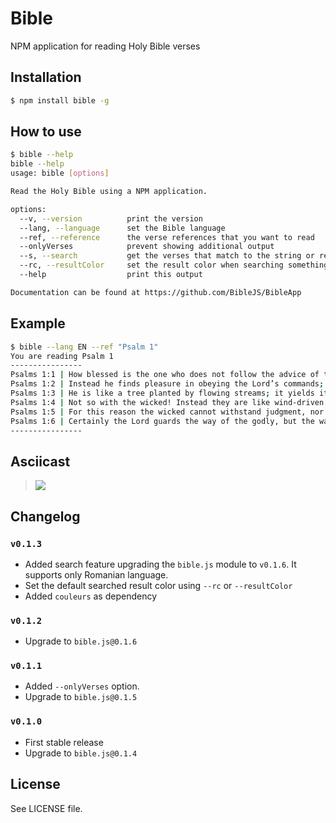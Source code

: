Bible
=====
NPM application for reading Holy Bible verses

## Installation

```sh
$ npm install bible -g
```

## How to use

```sh
$ bible --help
bible --help
usage: bible [options]

Read the Holy Bible using a NPM application.

options:
  --v, --version          print the version
  --lang, --language      set the Bible language
  --ref, --reference      the verse references that you want to read
  --onlyVerses            prevent showing additional output
  --s, --search           get the verses that match to the string or regular expression provided
  --rc, --resultColor     set the result color when searching something
  --help                  print this output

Documentation can be found at https://github.com/BibleJS/BibleApp
```

## Example

```sh
$ bible --lang EN --ref "Psalm 1"
You are reading Psalm 1
----------------
Psalms 1:1 | How blessed is the one who does not follow the advice of the wicked, or stand in the pathway with sinners, or sit in the assembly of scoffers!
Psalms 1:2 | Instead he finds pleasure in obeying the Lord’s commands; he meditates on his commands day and night.
Psalms 1:3 | He is like a tree planted by flowing streams; it yields its fruit at the proper time, and its leaves never fall off. He succeeds in everything he attempts.
Psalms 1:4 | Not so with the wicked! Instead they are like wind-driven chaff.
Psalms 1:5 | For this reason the wicked cannot withstand judgment, nor can sinners join the assembly of the godly.
Psalms 1:6 | Certainly the Lord guards the way of the godly, but the way of the wicked ends in destruction.
----------------
```

## Asciicast

> [![](http://i.imgur.com/61ybfmg.png)](https://asciinema.org/a/9151)

## Changelog

### `v0.1.3`
 - Added search feature upgrading the `bible.js` module to `v0.1.6`. It supports only Romanian language.
 - Set the default searched result color using `--rc` or `--resultColor`
 - Added `couleurs` as dependency

### `v0.1.2`
 - Upgrade to `bible.js@0.1.6`

### `v0.1.1`
 - Added `--onlyVerses` option.
 - Upgrade to `bible.js@0.1.5`

### `v0.1.0`
 - First stable release
 - Upgrade to `bible.js@0.1.4`

## License
See LICENSE file.
